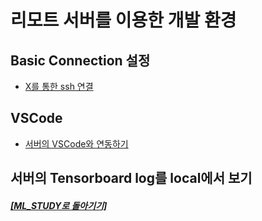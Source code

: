 # 리모트 서버를 이용한 개발 환경

## Basic Connection 설정

- [X를 통한 ssh 연결](x_ssh.md)

## VSCode

- [서버의 VSCode와 연동하기](https://www.youtube.com/watch?v=bl4tivz7kpo&t=3s)

## 서버의 Tensorboard log를 local에서 보기

##### [[ML_STUDY로 돌아기기]](https://github.com/elemag1414/ML_STUDY)
